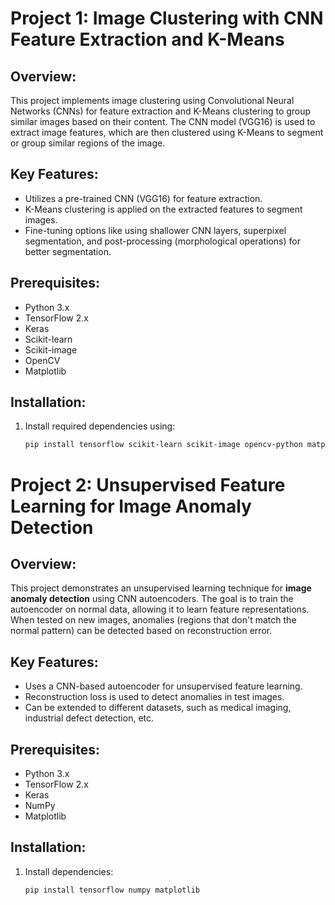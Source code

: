 # Project 1: Image Clustering with CNN Feature Extraction and K-Means

## Overview:
This project implements image clustering using Convolutional Neural Networks (CNNs) for feature extraction and K-Means clustering to group similar images based on their content. The CNN model (VGG16) is used to extract image features, which are then clustered using K-Means to segment or group similar regions of the image.

## Key Features:
- Utilizes a pre-trained CNN (VGG16) for feature extraction.
- K-Means clustering is applied on the extracted features to segment images.
- Fine-tuning options like using shallower CNN layers, superpixel segmentation, and post-processing (morphological operations) for better segmentation.

## Prerequisites:
- Python 3.x
- TensorFlow 2.x
- Keras
- Scikit-learn
- Scikit-image
- OpenCV
- Matplotlib

## Installation:
1. Install required dependencies using:
   ```bash
   pip install tensorflow scikit-learn scikit-image opencv-python matplotlib


# Project 2: Unsupervised Feature Learning for Image Anomaly Detection

## Overview:
This project demonstrates an unsupervised learning technique for **image anomaly detection** using CNN autoencoders. The goal is to train the autoencoder on normal data, allowing it to learn feature representations. When tested on new images, anomalies (regions that don't match the normal pattern) can be detected based on reconstruction error.

## Key Features:
- Uses a CNN-based autoencoder for unsupervised feature learning.
- Reconstruction loss is used to detect anomalies in test images.
- Can be extended to different datasets, such as medical imaging, industrial defect detection, etc.

## Prerequisites:
- Python 3.x
- TensorFlow 2.x
- Keras
- NumPy
- Matplotlib

## Installation:
1. Install dependencies:
   ```bash
   pip install tensorflow numpy matplotlib
